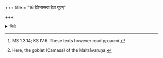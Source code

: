 +++
title = "16 देवेभ्यस्त्वा देवा युवम्"

+++

<details><summary>थिते</summary>

16. With devebhyastvā devā yuvaṁ prṇajmi yajñasya yuṣe[^1] (the Adhvaryu) pours the remnants (of the offfered Soma) into the first (goblet).[^2]  

[^1]: MS 1.3.14; KS IV.6. These texts however read pr̥ṇacmi.  

[^2]: Here, the goblet (Camasa) of the Maitrāvaruṇa.  
</details>
